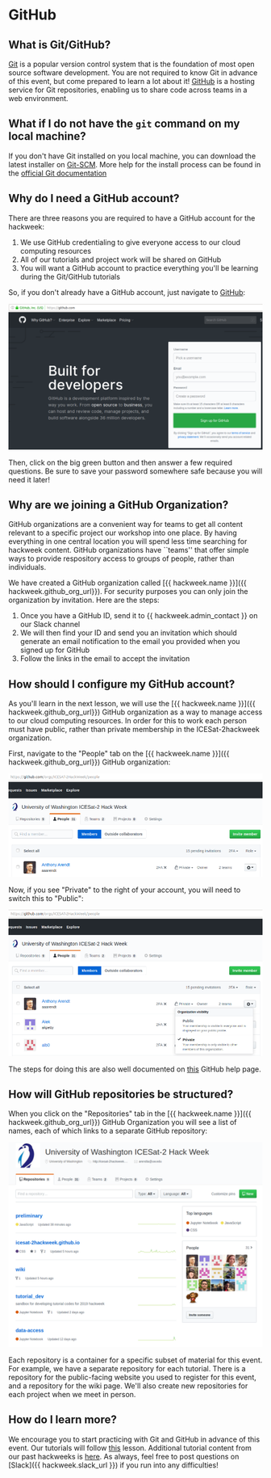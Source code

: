 # GitHub

## What is Git/GitHub?

[Git](https://git-scm.com/) is a popular version control system that is the foundation of most open source software development. You are not required to know Git in advance of this event, but come prepared to learn a lot about it! [GitHub](https:/github.com) is a hosting service for Git repositories, enabling us to share code across teams in a web environment.  

## What if I do not have the `git` command on my local machine?

If you don't have Git installed on you local machine, you can download the latest installer on [Git-SCM](https://git-scm.com). More help for the install process can be found in the [official Git documentation](https://git-scm.com/book/en/v2/Getting-Started-Installing-Git)

## Why do I need a GitHub account?

There are three reasons you are required to have a GitHub account for the hackweek:

1. We use GitHub credentialing to give everyone access to our cloud computing resources
2. All of our tutorials and project work will be shared on GitHub
3. You will want a GitHub account to practice everything you'll be learning during the Git/GitHub tutorials

So, if you don't already have a GitHub account, just navigate to [GitHub](https://github.com/):

![github-signup](img/github-signup.png)

Then, click on the big green button and then answer a few required questions. Be sure to save your password somewhere safe because you will need it later!

## Why are we joining a GitHub Organization?

GitHub organizations are a convenient way for teams to get all content relevant to a specific project our workshop into one place. By having everything in one central location you will spend less time searching for hackweek content. GitHub organizations have ``teams'' that offer simple ways to provide respository access to groups of people, rather than individuals.

We have created a GitHub organization called [{{ hackweek.name }}]({{ hackweek.github_org_url}}). For security purposes you can only join the organization by invitation. Here are the steps:

1. Once you have a GitHub ID, send it to {{ hackweek.admin_contact }} on our Slack channel
2. We will then find your ID and send you an invitation which should generate an email notification to the email you provided when you signed up for GitHub
3. Follow the links in the email to accept the invitation

## How should I configure my GitHub account?

As you'll learn in the next lesson, we will use the [{{ hackweek.name }}]({{ hackweek.github_org_url}}) GitHub organization as a way to manage access to our cloud computing resources. In order for this to work each person must have public, rather than private membership in the ICESat-2hackweek organization.

First, navigate to the "People" tab on the [{{ hackweek.name }}]({{ hackweek.github_org_url}}) GitHub organization:

![people-tab](img/private-github.png)

Now, if you see "Private" to the right of your account, you will need to switch this to "Public":

![private-setting](img/public-github.png)

The steps for doing this are also well documented on [this](https://help.github.com/en/articles/publicizing-or-hiding-organization-membership) GitHub help page.

## How will GitHub repositories be structured?

When you click on the "Repositories" tab in the [{{ hackweek.name }}]({{ hackweek.github_org_url}}) GitHub Organization you will see a list of names, each of which links to a separate GitHub repository:

![repos-tab](img/repos.png)

Each repository is a container for a specific subset of material for this event. For example, we have a separate repository for each tutorial. There is a repository for the public-facing website you used to register for this event, and a repository for the wiki page. We'll also create new repositories for each project when we meet in person.

## How do I learn more?

We encourage you to start practicing with Git and GitHub in advance of this event. Our tutorials will follow [this](https://berkeley-stat159-f17.github.io/stat159-f17/lectures/01-git/Git-Tutorial..html) lesson. Additional tutorial content from our past hackweeks is [here](https://geohackweek.github.io/Introductory/03-git-tutorial/). As always, feel free to post questions on
[Slack]({{ hackweek.slack_url }}) if you run into any difficulties!
